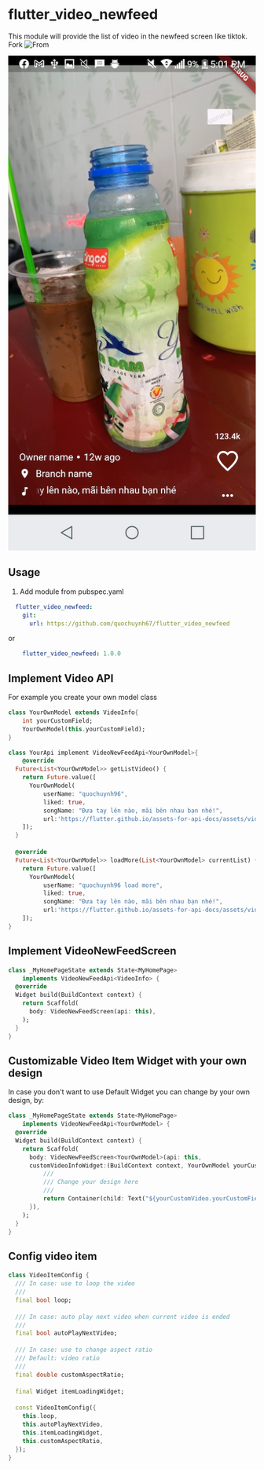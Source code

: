 # flutter_video_newfeed

This module will provide the list of video in the newfeed screen like tiktok. Fork ![From](https://github.com/quochuynh67/flutter_video_newfeed)

![Image](screen.png)

## Usage
1. Add module from pubspec.yaml

```yaml
  flutter_video_newfeed:
    git:
      url: https://github.com/quochuynh67/flutter_video_newfeed
```
or
```yaml
    flutter_video_newfeed: 1.0.0
```
## Implement Video API
 For example you create your own model class

```dart
class YourOwnModel extends VideoInfo{
    int yourCustomField;
    YourOwnModel(this.yourCustomField);
}
```
```dart
class YourApi implement VideoNewFeedApi<YourOwnModel>{
    @override
  Future<List<YourOwnModel>> getListVideo() {
    return Future.value([
      YourOwnModel(
          userName: "quochuynh96",
          liked: true,
          songName: "Đưa tay lên nào, mãi bên nhau bạn nhé!",
          url:'https://flutter.github.io/assets-for-api-docs/assets/videos/butterfly.mp4'),
    ]);
  }

  @override
  Future<List<YourOwnModel>> loadMore(List<YourOwnModel> currentList) {
    return Future.value([
      YourOwnModel(
          userName: "quochuynh96 load more",
          liked: true,
          songName: "Đưa tay lên nào, mãi bên nhau bạn nhé!",
          url:'https://flutter.github.io/assets-for-api-docs/assets/videos/butterfly.mp4'),
    ]);
}
```


## Implement VideoNewFeedScreen

```dart
class _MyHomePageState extends State<MyHomePage>
    implements VideoNewFeedApi<VideoInfo> {
  @override
  Widget build(BuildContext context) {
    return Scaffold(
      body: VideoNewFeedScreen(api: this),
    );
  }
}
```
## Customizable Video Item Widget with your own design
In case you don't want to use Default Widget you can change by your own design, by:

```dart
class _MyHomePageState extends State<MyHomePage>
    implements VideoNewFeedApi<YourOwnModel> {
  @override
  Widget build(BuildContext context) {
    return Scaffold(
      body: VideoNewFeedScreen<YourOwnModel>(api: this,
      customVideoInfoWidget:(BuildContext context, YourOwnModel yourCustomVideo){
          ///
          /// Change your design here
          ///
          return Container(child: Text("${yourCustomVideo.yourCustomField}")
      }),
    );
  }
}
```


## Config video item 
```dart
class VideoItemConfig {
  /// In case: use to loop the video
  ///
  final bool loop;

  /// In case: auto play next video when current video is ended
  ///
  final bool autoPlayNextVideo;

  /// In case: use to change aspect ratio
  /// Default: video ratio
  ///
  final double customAspectRatio;

  final Widget itemLoadingWidget;

  const VideoItemConfig({
    this.loop,
    this.autoPlayNextVideo,
    this.itemLoadingWidget,
    this.customAspectRatio,
  });
}

```

